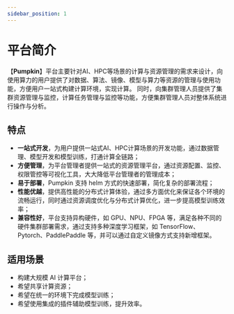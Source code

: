 ```yaml
---
sidebar_position: 1
---
```


# 平台简介

【**Pumpkin**】平台主要针对AI、HPC等场景的计算与资源管理的需求来设计，向使用算力的用户提供了对数据、算法、镜像、模型与算力等资源的管理与使用功能，方便用户一站式构建计算环境，实现计算。
同时，向集群管理人员提供了集群资源管理与监控，计算任务管理与监控等功能，方便集群管理人员对整体系统进行操作与分析。

## 特点

- **一站式开发**，为用户提供一站式AI、HPC计算场景的开发功能，通过数据管理、模型开发和模型训练，打通计算全链路；
- **方便管理**，为平台管理者提供一站式的资源管理平台，通过资源配置、监控、权限管控等可视化工具，大大降低平台管理者的管理成本；
- **易于部署**，Pumpkin 支持 helm 方式的快速部署，简化复杂的部署流程；
- **性能优越**，提供高性能的分布式计算体验，通过多方面优化来保证各个环境的流畅运行，同时通过资源调度优化与分布式计算优化，进一步提高模型训练效率；
- **兼容性好**，平台支持异构硬件，如 GPU、NPU、FPGA 等，满足各种不同的硬件集群部署需求，通过支持多种深度学习框架，如 TensorFlow、Pytorch、PaddlePaddle 等，并可以通过自定义镜像方式支持新增框架。

## 适用场景

- 构建大规模 AI 计算平台；
- 希望共享计算资源；
- 希望在统一的环境下完成模型训练；
- 希望使用集成的插件辅助模型训练，提升效率。
